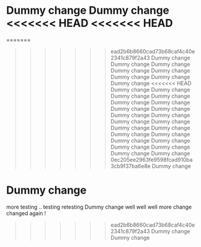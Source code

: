 Dummy change
Dummy change
<<<<<<< HEAD
<<<<<<< HEAD
=======
=======

> > > > > > > ead2b6b8660cad73b68caf4c40e2341c879f2a43
> > > > > > > Dummy change
> > > > > > > Dummy change
> > > > > > > Dummy change
> > > > > > > Dummy change
> > > > > > > Dummy change
> > > > > > > Dummy change
> > > > > > > Dummy change
> > > > > > > Dummy change
> > > > > > > <<<<<<< HEAD
> > > > > > > Dummy change
> > > > > > > Dummy change
> > > > > > > Dummy change
> > > > > > > Dummy change
> > > > > > > Dummy change
> > > > > > > Dummy change
> > > > > > > Dummy change
> > > > > > > Dummy change
> > > > > > > Dummy change
> > > > > > > Dummy change
> > > > > > > Dummy change
> > > > > > > Dummy change
> > > > > > > Dummy change
> > > > > > > Dummy change
> > > > > > > Dummy change
> > > > > > > Dummy change
> > > > > > > Dummy change
> > > > > > > Dummy change
> > > > > > > Dummy change
> > > > > > > Dummy change
> > > > > > > Dummy change
> > > > > > > Dummy change
> > > > > > > 0ec205ee2963fe9598fcad910ba3cb9f37ba6e8e
> > > > > > > Dummy change

# Dummy change

more testing ..
testing
retesting
Dummy change
well well well
more change
changed again !

> > > > > > > ead2b6b8660cad73b68caf4c40e2341c879f2a43
Dummy change
Dummy change
